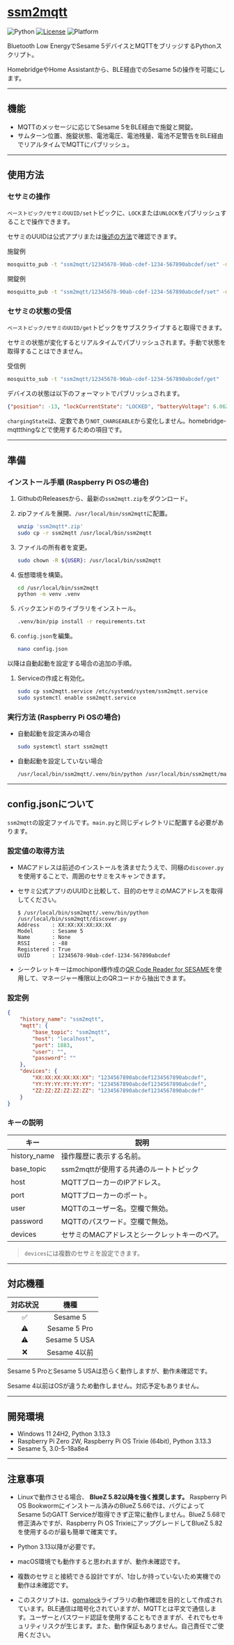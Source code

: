 # [ssm2mqtt](https://github.com/meronepy/ssm2mqtt)

![Python](https://img.shields.io/badge/python-3.13-5da1d8)
[![License](https://img.shields.io/badge/license-MIT-5da1d8)](LICENSE)
![Platform](https://img.shields.io/badge/platform-Linux%20%2F%20Windows%20%2F%20macOS-ffb8d2)

Bluetooth Low EnergyでSesame 5デバイスとMQTTをブリッジするPythonスクリプト。

HomebridgeやHome Assistantから、BLE経由でのSesame 5の操作を可能にします。

---

## 機能

- MQTTのメッセージに応じてSesame 5をBLE経由で施錠と開錠。
- サムターン位置、施錠状態、電池電圧、電池残量、電池不足警告をBLE経由でリアルタイムでMQTTにパブリッシュ。

---

## 使用方法

### セサミの操作

`ベーストピック/セサミのUUID/set`トピックに、`LOCK`または`UNLOCK`をパブリッシュすることで操作できます。

セサミのUUIDは公式アプリまたは[後述の方法](#設定値の取得方法)で確認できます。

施錠例

```bash
mosquitto_pub -t "ssm2mqtt/12345678-90ab-cdef-1234-567890abcdef/set" -m "LOCK"
```

開錠例

```bash
mosquitto_pub -t "ssm2mqtt/12345678-90ab-cdef-1234-567890abcdef/set" -m "UNLOCK"
```

### セサミの状態の受信

`ベーストピック/セサミのUUID/get`トピックをサブスクライブすると取得できます。

セサミの状態が変化するとリアルタイムでパブリッシュされます。手動で状態を取得することはできません。

受信例

```bash
mosquitto_sub -t "ssm2mqtt/12345678-90ab-cdef-1234-567890abcdef/get"
```

デバイスの状態は以下のフォーマットでパブリッシュされます。

```json
{"position": -13, "lockCurrentState": "LOCKED", "batteryVoltage": 6.062, "batteryLevel": 100, "chargingState": "NOT_CHARGEABLE", "statusLowBattery": false}
```

`chargingState`は、定数であり`NOT_CHARGEABLE`から変化しません。homebridge-mqttthingなどで使用するための項目です。

---

## 準備

### インストール手順 (Raspberry Pi OSの場合)

1. GithubのReleasesから、最新の`ssm2mqtt.zip`をダウンロード。

2. zipファイルを展開、`/usr/local/bin/ssm2mqtt`に配置。

    ```bash
    unzip 'ssm2mqtt*.zip'
    sudo cp -r ssm2mqtt /usr/local/bin/ssm2mqtt
    ```

3. ファイルの所有者を変更。

    ```bash
    sudo chown -R ${USER}: /usr/local/bin/ssm2mqtt
    ```

4. 仮想環境を構築。

    ```bash
    cd /usr/local/bin/ssm2mqtt
    python -m venv .venv
    ```

5. バックエンドのライブラリをインストール。

     ```bash
     .venv/bin/pip install -r requirements.txt
     ```

6. `config.json`を編集。

    ```bash
    nano config.json
    ```

以降は自動起動を設定する場合の追加の手順。

1. Serviceの作成と有効化。

    ```bash
    sudo cp ssm2mqtt.service /etc/systemd/system/ssm2mqtt.service
    sudo systemctl enable ssm2mqtt.service
    ```

### 実行方法 (Raspberry Pi OSの場合)

- 自動起動を設定済みの場合

    ```bash
    sudo systemctl start ssm2mqtt
    ```

- 自動起動を設定していない場合

    ```bash
    /usr/local/bin/ssm2mqtt/.venv/bin/python /usr/local/bin/ssm2mqtt/main.py
    ```

---

## config.jsonについて

`ssm2mqtt`の設定ファイルです。`main.py`と同じディレクトリに配置する必要があります。

### 設定値の取得方法

- MACアドレスは前述のインストールを済ませたうえで、同梱の`discover.py`を使用することで、周囲のセサミをスキャンできます。
- セサミ公式アプリのUUIDと比較して、目的のセサミのMACアドレスを取得してください。

    ```shell-session
    $ /usr/local/bin/ssm2mqtt/.venv/bin/python /usr/local/bin/ssm2mqtt/discover.py
    Address    : XX:XX:XX:XX:XX:XX
    Model      : Sesame 5
    Name       : None
    RSSI       : -88
    Registered : True
    UUID       : 12345678-90ab-cdef-1234-567890abcdef
    ```

- シークレットキーはmochipon様作成の[QR Code Reader for SESAME](https://sesame-qr-reader.vercel.app/)を使用して、マネージャー権限以上のQRコードから抽出できます。

### 設定例

```json
{
    "history_name": "ssm2mqtt",
    "mqtt": {
        "base_topic": "ssm2mqtt",
        "host": "localhost",
        "port": 1883,
        "user": "",
        "password": ""
    },
    "devices": {
        "XX:XX:XX:XX:XX:XX": "1234567890abcdef1234567890abcdef",
        "YY:YY:YY:YY:YY:YY": "1234567890abcdef1234567890abcdef",
        "ZZ:ZZ:ZZ:ZZ:ZZ:ZZ": "1234567890abcdef1234567890abcdef"
    }
}
```

### キーの説明

|キー|説明|
|---|---|
|history_name|操作履歴に表示する名前。|
|base_topic|ssm2mqttが使用する共通のルートトピック|
|host|MQTTブローカーのIPアドレス。|
|port|MQTTブローカーのポート。|
|user|MQTTのユーザー名。空欄で無効。|
|password|MQTTのパスワード。空欄で無効。|
|devices|セサミのMACアドレスとシークレットキーのペア。|

> `devices`には複数のセサミを設定できます。

---

## 対応機種

|対応状況|機種|
|:-:|:-:|
|✅|Sesame 5|
|⚠️|Sesame 5 Pro|
|⚠️|Sesame 5 USA|
|❌|Sesame 4以前|

Sesame 5 ProとSesame 5 USAは恐らく動作しますが、動作未確認です。

Sesame 4以前はOSが違うため動作しません。対応予定もありません。

---

## 開発環境

- Windows 11 24H2, Python 3.13.3
- Raspberry Pi Zero 2W, Raspberry Pi OS Trixie (64bit), Python 3.13.3
- Sesame 5, 3.0-5-18a8e4

---

## 注意事項

- Linuxで動作させる場合、 **BlueZ 5.82以降を強く推奨します。** Raspberry Pi OS Bookwormにインストール済みのBlueZ 5.66では、バグによってSesame 5のGATT Serviceが取得できず正常に動作しません。BlueZ 5.68で修正済みですが、Raspberry Pi OS TrixieにアップグレードしてBlueZ 5.82を使用するのが最も簡単で確実です。

- Python 3.13以降が必要です。

- macOS環境でも動作すると思われますが、動作未確認です。

- 複数のセサミと接続できる設計ですが、1台しか持っていないため実機での動作は未確認です。

- このスクリプトは、[gomalock](https://github.com/meronepy/gomalock)ライブラリの動作確認を目的として作成されています。BLE通信は暗号化されていますが、MQTTとは平文で通信します。ユーザーとパスワード認証を使用することもできますが、それでもセキュリティリスクが生じます。また、動作保証もありません。自己責任でご使用ください。
